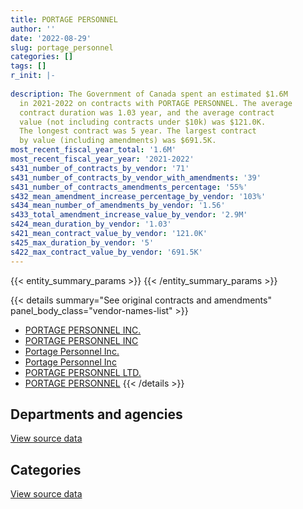 ```yaml
---
title: PORTAGE PERSONNEL
author: ''
date: '2022-08-29'
slug: portage_personnel
categories: []
tags: []
r_init: |-
  
description: The Government of Canada spent an estimated $1.6M
  in 2021-2022 on contracts with PORTAGE PERSONNEL. The average
  contract duration was 1.03 year, and the average contract
  value (not including contracts under $10k) was $121.0K.
  The longest contract was 5 year. The largest contract
  by value (including amendments) was $691.5K.
most_recent_fiscal_year_total: '1.6M'
most_recent_fiscal_year_year: '2021-2022'
s431_number_of_contracts_by_vendor: '71'
s431_number_of_contracts_by_vendor_with_amendments: '39'
s431_number_of_contracts_amendments_percentage: '55%'
s432_mean_amendment_increase_percentage_by_vendor: '103%'
s434_mean_number_of_amendments_by_vendor: '1.56'
s433_total_amendment_increase_value_by_vendor: '2.9M'
s424_mean_duration_by_vendor: '1.03'
s421_mean_contract_value_by_vendor: '121.0K'
s425_max_duration_by_vendor: '5'
s422_max_contract_value_by_vendor: '691.5K'
---
```


<script src="/rmarkdown-libs/htmlwidgets/htmlwidgets.js"></script>
<link href="/rmarkdown-libs/datatables-css/datatables-crosstalk.css" rel="stylesheet" />
<script src="/rmarkdown-libs/datatables-binding/datatables.js"></script>
<script src="/rmarkdown-libs/jquery/jquery-3.6.0.min.js"></script>
<link href="/rmarkdown-libs/dt-core-bootstrap/css/dataTables.bootstrap.min.css" rel="stylesheet" />
<link href="/rmarkdown-libs/dt-core-bootstrap/css/dataTables.bootstrap.extra.css" rel="stylesheet" />
<script src="/rmarkdown-libs/dt-core-bootstrap/js/jquery.dataTables.min.js"></script>
<script src="/rmarkdown-libs/dt-core-bootstrap/js/dataTables.bootstrap.min.js"></script>
<link href="/rmarkdown-libs/crosstalk/css/crosstalk.min.css" rel="stylesheet" />
<script src="/rmarkdown-libs/crosstalk/js/crosstalk.min.js"></script>
<script src="/rmarkdown-libs/htmlwidgets/htmlwidgets.js"></script>
<link href="/rmarkdown-libs/datatables-css/datatables-crosstalk.css" rel="stylesheet" />
<script src="/rmarkdown-libs/datatables-binding/datatables.js"></script>
<script src="/rmarkdown-libs/jquery/jquery-3.6.0.min.js"></script>
<link href="/rmarkdown-libs/dt-core-bootstrap/css/dataTables.bootstrap.min.css" rel="stylesheet" />
<link href="/rmarkdown-libs/dt-core-bootstrap/css/dataTables.bootstrap.extra.css" rel="stylesheet" />
<script src="/rmarkdown-libs/dt-core-bootstrap/js/jquery.dataTables.min.js"></script>
<script src="/rmarkdown-libs/dt-core-bootstrap/js/dataTables.bootstrap.min.js"></script>
<link href="/rmarkdown-libs/crosstalk/css/crosstalk.min.css" rel="stylesheet" />
<script src="/rmarkdown-libs/crosstalk/js/crosstalk.min.js"></script>

{{< entity_summary_params >}}
{{< /entity_summary_params >}}

{{< details summary="See original contracts and amendments" panel_body_class="vendor-names-list" >}}
- [PORTAGE PERSONNEL INC.](https://search.open.canada.ca/en/ct/?sort=contract_value_f%20desc&page=1&search_text=%22PORTAGE%20PERSONNEL%20INC.%22)
- [PORTAGE PERSONNEL INC](https://search.open.canada.ca/en/ct/?sort=contract_value_f%20desc&page=1&search_text=%22PORTAGE%20PERSONNEL%20INC%22)
- [Portage Personnel Inc.](https://search.open.canada.ca/en/ct/?sort=contract_value_f%20desc&page=1&search_text=%22Portage%20Personnel%20Inc.%22)
- [Portage Personnel Inc](https://search.open.canada.ca/en/ct/?sort=contract_value_f%20desc&page=1&search_text=%22Portage%20Personnel%20Inc%22)
- [PORTAGE PERSONNEL LTD.](https://search.open.canada.ca/en/ct/?sort=contract_value_f%20desc&page=1&search_text=%22PORTAGE%20PERSONNEL%20LTD.%22)
- [PORTAGE PERSONNEL](https://search.open.canada.ca/en/ct/?sort=contract_value_f%20desc&page=1&search_text=%22PORTAGE%20PERSONNEL%22)
{{< /details >}}

## Departments and agencies

<div id="htmlwidget-1" style="width:100%;height:auto;" class="datatables html-widget"></div>
<script type="application/json" data-for="htmlwidget-1">{"x":{"style":"bootstrap","filter":"none","vertical":false,"data":[["<a href=\"/departments/cas-satj/\">Courts Administration Service<\/a>","<a href=\"/departments/cfia-acia/\">Canadian Food Inspection Agency<\/a>","<a href=\"/departments/cic/\">Immigration, Refugees and Citizenship Canada<\/a>","<a href=\"/departments/dfatd-maecd/\">Global Affairs Canada<\/a>","<a href=\"/departments/dfo-mpo/\">Fisheries and Oceans Canada<\/a>","<a href=\"/departments/ec/\">Environment and Climate Change Canada<\/a>","<a href=\"/departments/esdc-edsc/\">Employment and Social Development Canada<\/a>","<a href=\"/departments/fcac-acfc/\">Financial Consumer Agency of Canada<\/a>","<a href=\"/departments/fin/\">Department of Finance Canada<\/a>","<a href=\"/departments/hc-sc/\">Health Canada<\/a>","<a href=\"/departments/ic/\">Innovation, Science and Economic Development Canada<\/a>","<a href=\"/departments/lac-bac/\">Library and Archives Canada<\/a>","<a href=\"/departments/nrcan-rncan/\">Natural Resources Canada<\/a>","<a href=\"/departments/nserc-crsng/\">Natural Sciences and Engineering Research Council of Canada<\/a>","<a href=\"/departments/oic-ci/\">Office of the Information Commissioner of Canada<\/a>","<a href=\"/departments/psc-cfp/\">Public Service Commission of Canada<\/a>","<a href=\"/departments/pwgsc-tpsgc/\">Public Services and Procurement Canada<\/a>","<a href=\"/departments/ssc-spc/\">Shared Services Canada<\/a>","<a href=\"/departments/tc/\">Transport Canada<\/a>"],[null,null,37227.88,9979.3,96999.02,111785.04,28815,142448.05,null,354406.13,43742.76,null,122151.55,null,253527.64,null,150141.77,135446.98,92399.11],[39910.13,null,184127.1,null,null,70058.15,null,46305.52,null,60135.05,46493.68,14084.44,130479.87,6692.72,null,4614.2,169907.07,198668.42,92652.26],[null,5681.74,183624.02,null,149371.52,95177.94,65610.61,null,43921.77,105320.48,null,null,132622.05,19834.03,null,27609.58,324216.75,118815.24,95213.85],[null,46573.69,175322.83,null,59441.64,50076.52,51317.08,null,56648.23,126711.73,null,7118.45,291366.07,null,null,27609.58,314771.11,null,434859.2]],"container":"<table class=\"table table-striped table-hover row-border order-column display\">\n  <thead>\n    <tr>\n      <th>Department<\/th>\n      <th>2018-2019<\/th>\n      <th>2019-2020<\/th>\n      <th>2020-2021<\/th>\n      <th>2021-2022<\/th>\n    <\/tr>\n  <\/thead>\n<\/table>","options":{"order":[[4,"desc"]],"pageLength":10,"autoWidth":true,"columnDefs":[{"targets":1,"render":"function(data, type, row, meta) {\n    return type !== 'display' ? data : DTWidget.formatCurrency(data, \"$\", 2, 3, \",\", \".\", true, null);\n  }"},{"targets":2,"render":"function(data, type, row, meta) {\n    return type !== 'display' ? data : DTWidget.formatCurrency(data, \"$\", 2, 3, \",\", \".\", true, null);\n  }"},{"targets":3,"render":"function(data, type, row, meta) {\n    return type !== 'display' ? data : DTWidget.formatCurrency(data, \"$\", 2, 3, \",\", \".\", true, null);\n  }"},{"targets":4,"render":"function(data, type, row, meta) {\n    return type !== 'display' ? data : DTWidget.formatCurrency(data, \"$\", 2, 3, \",\", \".\", true, null);\n  }"},{"width":"16%","targets":[1,2,3,4]},{"className":"dt-right","targets":[1,2,3,4]}],"orderClasses":false}},"evals":["options.columnDefs.0.render","options.columnDefs.1.render","options.columnDefs.2.render","options.columnDefs.3.render"],"jsHooks":[]}</script>
<p class="text-right">
<a href="https://github.com/GoC-Spending/contracts-data/tree/main/data/out/vendors/portage_personnel/summary_by_fiscal_year_by_department.csv" class="source-data-link btn btn-link">View source data</a>
</p>

## Categories

<div id="htmlwidget-2" style="width:100%;height:auto;" class="datatables html-widget"></div>
<script type="application/json" data-for="htmlwidget-2">{"x":{"style":"bootstrap","filter":"none","vertical":false,"data":[["<a href=\"/categories/facilities_and_construction/\">Facilities and construction<\/a>","<a href=\"/categories/professional_services/\">Professional services<\/a>","<a href=\"/categories/human_capital/\">Human capital<\/a>"],[null,1579070.23,null],[null,1052821.7,11306.92],[160400,1159175.97,47443.61],[160400,1453806.55,27609.58]],"container":"<table class=\"table table-striped table-hover row-border order-column display\">\n  <thead>\n    <tr>\n      <th>Category<\/th>\n      <th>2018-2019<\/th>\n      <th>2019-2020<\/th>\n      <th>2020-2021<\/th>\n      <th>2021-2022<\/th>\n    <\/tr>\n  <\/thead>\n<\/table>","options":{"order":[[4,"desc"]],"dom":"t","pageLength":30,"autoWidth":true,"columnDefs":[{"targets":1,"render":"function(data, type, row, meta) {\n    return type !== 'display' ? data : DTWidget.formatCurrency(data, \"$\", 2, 3, \",\", \".\", true, null);\n  }"},{"targets":2,"render":"function(data, type, row, meta) {\n    return type !== 'display' ? data : DTWidget.formatCurrency(data, \"$\", 2, 3, \",\", \".\", true, null);\n  }"},{"targets":3,"render":"function(data, type, row, meta) {\n    return type !== 'display' ? data : DTWidget.formatCurrency(data, \"$\", 2, 3, \",\", \".\", true, null);\n  }"},{"targets":4,"render":"function(data, type, row, meta) {\n    return type !== 'display' ? data : DTWidget.formatCurrency(data, \"$\", 2, 3, \",\", \".\", true, null);\n  }"},{"width":"16%","targets":[1,2,3,4]},{"className":"dt-right","targets":[1,2,3,4]}],"orderClasses":false,"lengthMenu":[10,25,30,50,100]}},"evals":["options.columnDefs.0.render","options.columnDefs.1.render","options.columnDefs.2.render","options.columnDefs.3.render"],"jsHooks":[]}</script>
<p class="text-right">
<a href="https://github.com/GoC-Spending/contracts-data/tree/main/data/out/vendors/portage_personnel/summary_by_fiscal_year_by_category.csv" class="source-data-link btn btn-link">View source data</a>
</p>
